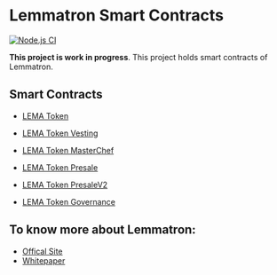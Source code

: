 # Lemmatron Smart Contracts

[![Node.js CI](https://github.com/lemma-tron/smart-contracts/actions/workflows/node.js.yml/badge.svg)](https://github.com/lemma-tron/smart-contracts/actions/workflows/node.js.yml)

**This project is work in progress**. This project holds smart contracts of Lemmatron.

## Smart Contracts

- [LEMA Token](https://github.com/lemmatron/smart-contracts/blob/master/contracts/LemaToken.sol)
- [LEMA Token Vesting](https://github.com/lemmatron/smart-contracts/blob/master/contracts/LemaTokenVesting.sol)
- [LEMA Token MasterChef](https://github.com/lemmatron/smart-contracts/blob/master/contracts/LemaChef.sol)
- [LEMA Token Presale](https://github.com/lemmatron/smart-contracts/blob/master/contracts/PresaleLema.sol)

- [LEMA Token PresaleV2](https://github.com/lemma-tron/smart-contracts/blob/develop/contracts/PresaleLemaV2.sol)
- [LEMA Token Governance](https://github.com/lemma-tron/smart-contracts/blob/develop/contracts/LemaGovernance.sol)

## To know more about Lemmatron:

- [Offical Site](https://www.lemmatron.com/)
- [Whitepaper](<https://www.lemmatron.com/assets/whitepaper/whitepaper(v2).pdf>)
